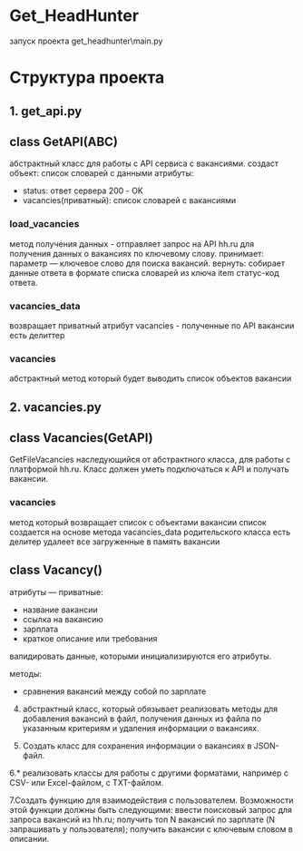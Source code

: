 # Get_HeadHunter
запуск проекта get_headhunter\main.py

# Структура проекта

## 1. get_api.py
## class GetAPI(ABC) 
абстрактный класс для работы с API сервиса с вакансиями.
создаст объект: список словарей с данными
атрибуты:
- status: ответ сервера 200 - OK
- vacancies(приватный): список словарей с вакансиями   

### load_vacancies
метод получения данных -  отправляет запрос на API hh.ru для получения данных о вакансиях по ключевому слову.
принимает: параметр — ключевое слово для поиска вакансий.
вернуть: собирает данные ответа в формате списка словарей из ключа item статус-код ответа.

### vacancies_data
возвращает приватный атрибут vacancies - полученные по API вакансии 
есть делиттер

### vacancies
абстрактный метод который будет выводить список объектов вакансии 



## 2. vacancies.py
## class Vacancies(GetAPI)

GetFileVacancies наследующийся от абстрактного класса, для работы с платформой hh.ru.
Класс должен уметь подключаться к API и получать вакансии.

### vacancies
метод который возвращает список с объектами вакансии
список создается на основе метода vacancies_data родительского класса
есть делитер  удалеет все загруженные в память вакансии


## class Vacancy()
атрибуты — приватные:
- название вакансии
- ссылка на вакансию
- зарплата
- краткое описание или требования

валидировать данные, которыми инициализируются его атрибуты.

методы:
- сравнения вакансий между собой по зарплате

4. абстрактный класс, который обязывает реализовать методы для добавления вакансий в файл, получения данных из файла по указанным критериям и удаления информации о вакансиях.


5. Создать класс для сохранения информации о вакансиях в JSON-файл.

6.* реализовать классы для работы с другими форматами, например с CSV- или Excel-файлом, с TXT-файлом.

7.Создать функцию для взаимодействия с пользователем.
 Возможности этой функции должны быть следующими:
ввести поисковый запрос для запроса вакансий из hh.ru;
получить топ N вакансий по зарплате (N запрашивать у пользователя);
получить вакансии с ключевым словом в описании.
